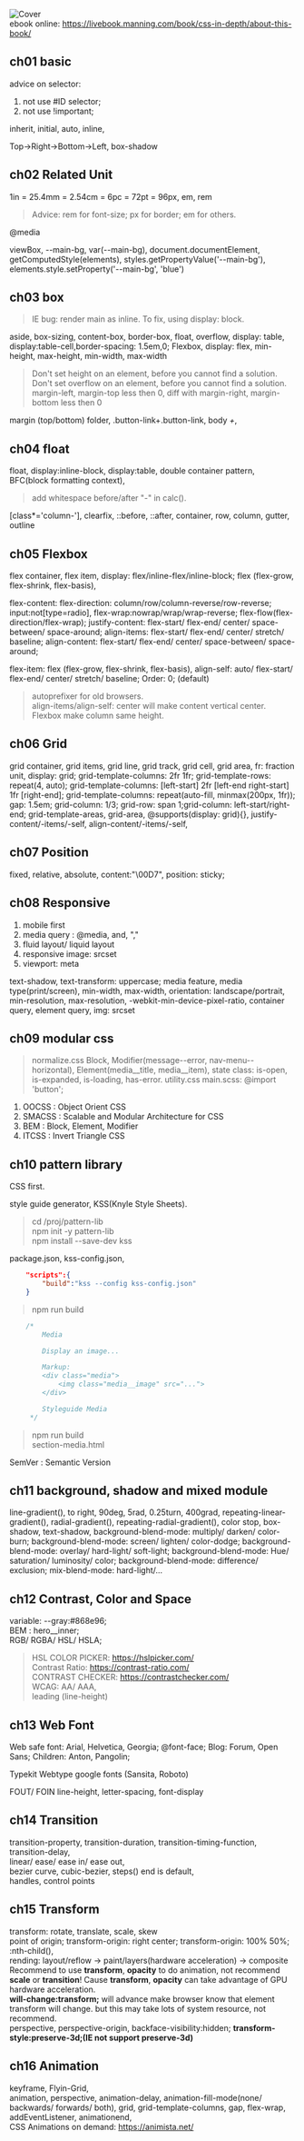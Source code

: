 
![Cover](img/CSSInDepth_Cover.jpg)  
ebook online: https://livebook.manning.com/book/css-in-depth/about-this-book/

## ch01 basic

advice on selector:

1. not use #ID selector;
2. not use !important;

inherit, initial, auto, inline,

Top->Right->Bottom->Left,
box-shadow

## ch02 Related Unit

1in = 25.4mm = 2.54cm = 6pc = 72pt = 96px,
em, rem

> Advice: rem for font-size; px for border; em for others.

@media

viewBox,
--main-bg, var(--main-bg),
document.documentElement,
getComputedStyle(elements),
styles.getPropertyValue('--main-bg'),
elements.style.setProperty('--main-bg', 'blue')

## ch03 box

> IE bug: render main as inline. To fix, using display: block.

aside, box-sizing, content-box, border-box,
float, overflow, display: table, display:table-cell,border-spacing: 1.5em,0;
Flexbox, display: flex, min-height, max-height, min-width, max-width
> Don't set height on an element, before you cannot find a solution.  
> Don't set overflow on an element, before you cannot find a solution.  
> margin-left, margin-top less then 0, diff with margin-right, margin-bottom less then 0

margin (top/bottom) folder,
.button-link+.button-link, body *+*,

## ch04 float

float, display:inline-block, display:table,
double container pattern, BFC(block formatting context),
> add whitespace before/after "-" in calc().

[class*='column-'], clearfix, ::before, ::after,
container, row, column, gutter, outline

## ch05 Flexbox

flex container, flex item,
display: flex/inline-flex/inline-block;
flex (flex-grow, flex-shrink, flex-basis),

flex-content: 
flex-direction: column/row/column-reverse/row-reverse;
input:not[type=radio],
flex-wrap:nowrap/wrap/wrap-reverse;
flex-flow(flex-direction/flex-wrap);
justify-content: flex-start/ flex-end/ center/ space-between/ space-around;
align-items: flex-start/ flex-end/ center/ stretch/ baseline;
align-content: flex-start/ flex-end/ center/ space-between/ space-around;

flex-item:
flex (flex-grow, flex-shrink, flex-basis),
align-self: auto/ flex-start/ flex-end/ center/ stretch/ baseline;
Order: 0; (default)

> autoprefixer for old browsers.  
> align-items/align-self: center will make content vertical center.  
> Flexbox make column same height.

## ch06 Grid

grid container, grid items, grid line, grid track, grid cell, grid area,
fr: fraction unit,
display: grid; grid-template-columns: 2fr 1fr; grid-template-rows: repeat(4, auto);
grid-template-columns: [left-start] 2fr [left-end right-start] 1fr [right-end];
grid-template-columns: repeat(auto-fill, minmax(200px, 1fr));
gap: 1.5em; grid-column: 1/3; grid-row: span 1;grid-column: left-start/right-end;
grid-template-areas, grid-area,
@supports(display: grid){}, justify-content/-items/-self, align-content/-items/-self,

## ch07 Position

fixed, relative, absolute,
content:"\00D7",
position: sticky;

## ch08 Responsive

1. mobile first
2. media query : @media, and, ","
3. fluid layout/ liquid layout
4. responsive image: srcset
5. viewport: meta

text-shadow, text-transform: uppercase;
media feature, media type(print/screen), min-width, max-width, orientation: landscape/portrait,
min-resolution, max-resolution, -webkit-min-device-pixel-ratio,
container query, element query,
img: srcset

## ch09 modular css

> normalize.css
Block, Modifier(message--error, nav-menu--horizontal), Element(media__title, media__item),
state class: is-open, is-expanded, is-loading, has-error.
utility.css
main.scss: @import 'button';

1. OOCSS : Object Orient CSS
2. SMACSS : Scalable and Modular Architecture for CSS
3. BEM : Block, Element, Modifier
4. ITCSS : Invert Triangle CSS

## ch10 pattern library

CSS first.

style guide generator, KSS(Knyle Style Sheets).

> cd /proj/pattern-lib  
> npm init -y pattern-lib  
> npm install --save-dev kss

package.json, kss-config.json,

```json
    "scripts":{
        "build":"kss --config kss-config.json"
    }
```

> npm run build

```css
    /*
        Media

        Display an image...

        Markup:
        <div class="media">
            <img class="media__image" src="...">
        </div>

        Styleguide Media
     */
```

> npm run build  
> section-media.html

SemVer : Semantic Version

## ch11 background, shadow and mixed module

line-gradient(), to right, 90deg, 5rad, 0.25turn, 400grad,
repeating-linear-gradient(), radial-gradient(), repeating-radial-gradient(),
color stop,
box-shadow, text-shadow,
background-blend-mode: multiply/ darken/ color-burn;
background-blend-mode: screen/ lighten/ color-dodge;
background-blend-mode: overlay/ hard-light/ soft-light;
background-blend-mode: Hue/ saturation/ luminosity/ color;
background-blend-mode: difference/ exclusion;
mix-blend-mode: hard-light/...

## ch12 Contrast, Color and Space

variable: --gray:#868e96;  
BEM : hero__inner;  
RGB/ RGBA/ HSL/ HSLA;  
> HSL COLOR PICKER: https://hslpicker.com/  
> Contrast Ratio: https://contrast-ratio.com/  
> CONTRAST CHECKER: https://contrastchecker.com/  
WCAG: AA/ AAA,  
leading (line-height)

## ch13 Web Font

Web safe font: Arial, Helvetica, Georgia;
@font-face;
Blog: Forum, Open Sans;
Children: Anton, Pangolin;

Typekit
Webtype
google fonts (Sansita, Roboto)

FOUT/ FOIN
line-height, letter-spacing,
font-display

## ch14 Transition

transition-property, transition-duration, transition-timing-function, transition-delay,  
linear/ ease/ ease in/ ease out,  
bezier curve, cubic-bezier, steps() end is default,  
handles, control points

## ch15 Transform

transform: rotate, translate, scale, skew  
point of origin; transform-origin: right center; transform-origin: 100% 50%;  
:nth-child(),  
rending: layout/reflow -> paint/layers(hardware acceleration) -> composite  
Recommend to use **transform**, **opacity** to do animation, not recommend **scale** or **transition**! Cause **transform**, **opacity** can take advantage of GPU hardware acceleration.  
**will-change:transform;** will advance make browser know that element transform will change. but this may take lots of system resource, not recommend.  
perspective, perspective-origin, backface-visibility:hidden; **transform-style:preserve-3d;(IE not support preserve-3d)**  

## ch16 Animation

keyframe, Flyin-Grid,  
animation, perspective, animation-delay, animation-fill-mode(none/ backwards/ forwards/ both),
grid, grid-template-columns, gap, flex-wrap,  
addEventListener, animationend,  
CSS Animations on demand: https://animista.net/
